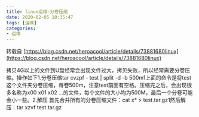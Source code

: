 ```yaml
---
title: linux运维-分卷压缩
date: 2020-02-05 10:35:47
tags: [运维]
categories: 
- 运维
---
```

转载自 
[https://blog.csdn.net/heroacool/article/details/73881680linux](https://blog.csdn.net/heroacool/article/details/73881680linux) 

拷贝4G以上的文件到U盘经常会出现文件过大，拷贝失败，所以经常需要分卷压缩。操作如下1.分卷压缩tar cvzpf - test | split -d -b 500m1上面的命令是将test这个文件夹分卷压缩，每卷500m，注意test前面有空格。压缩完之后，会出现很多名称为x00 x01 x02 …的文件，每个文件的大小均为500M，最后一个分卷可能会小一些。2.解压 首先合并所有的分卷压缩文件：cat x* > test.tar.gz1然后解压：tar xzvf test.tar.gz